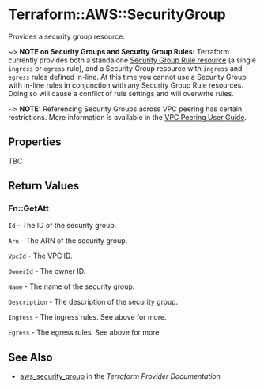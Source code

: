 # Terraform::AWS::SecurityGroup

Provides a security group resource.

~> **NOTE on Security Groups and Security Group Rules:** Terraform currently
provides both a standalone [Security Group Rule resource](security_group_rule.html) (a single `ingress` or
`egress` rule), and a Security Group resource with `ingress` and `egress` rules
defined in-line. At this time you cannot use a Security Group with in-line rules
in conjunction with any Security Group Rule resources. Doing so will cause
a conflict of rule settings and will overwrite rules.

~> **NOTE:** Referencing Security Groups across VPC peering has certain restrictions. More information is available in the [VPC Peering User Guide](https://docs.aws.amazon.com/vpc/latest/peering/vpc-peering-security-groups.html).

## Properties

TBC

## Return Values

### Fn::GetAtt

`Id` - The ID of the security group.

`Arn` - The ARN of the security group.

`VpcId` - The VPC ID.

`OwnerId` - The owner ID.

`Name` - The name of the security group.

`Description` - The description of the security group.

`Ingress` - The ingress rules. See above for more.

`Egress` - The egress rules. See above for more.

## See Also

* [aws_security_group](https://www.terraform.io/docs/providers/aws/r/security_group.html) in the _Terraform Provider Documentation_